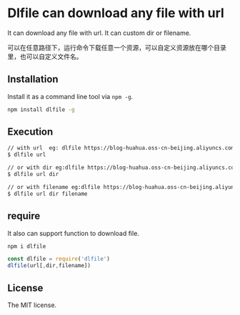 # Dlfile can download any file with url

It can download any file with url.
It can custom dir or filename.

可以在任意路径下，运行命令下载任意一个资源，可以自定义资源放在哪个目录里，也可以自定义文件名。

## Installation

Install it as a command line tool via `npm -g`.

```sh
npm install dlfile -g
```

## Execution

```sh
// with url  eg: dlfile https://blog-huahua.oss-cn-beijing.aliyuncs.com/blog/code/thank_you.png
$ dlfile url

// or with dir eg:dlfile https://blog-huahua.oss-cn-beijing.aliyuncs.com/blog/code/thank_you.png ./img
$ dlfile url dir

// or with filename eg:dlfile https://blog-huahua.oss-cn-beijing.aliyuncs.com/blog/code/thank_you.png ./img demo.png
$ dlfile url dir filename
```

## require

It also can support function to download file.

```sh
npm i dlfile
```

```js
const dlfile = require('dlfile')
dlfile(url[,dir,filename])

```

## License

The MIT license.
